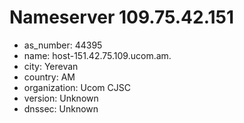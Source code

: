 # Nameserver 109.75.42.151

* as_number: 44395
* name: host-151.42.75.109.ucom.am.
* city: Yerevan
* country: AM
* organization: Ucom CJSC
* version: Unknown
* dnssec: Unknown
